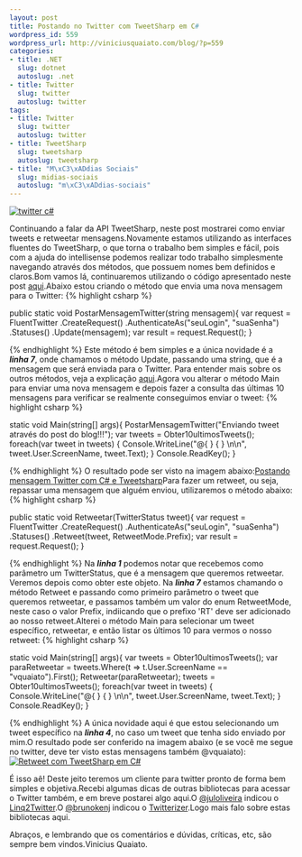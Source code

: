 ```yaml
--- 
layout: post
title: Postando no Twitter com TweetSharp em C#
wordpress_id: 559
wordpress_url: http://viniciusquaiato.com/blog/?p=559
categories: 
- title: .NET
  slug: dotnet
  autoslug: .net
- title: Twitter
  slug: twitter
  autoslug: twitter
tags: 
- title: Twitter
  slug: twitter
  autoslug: twitter
- title: TweetSharp
  slug: tweetsharp
  autoslug: tweetsharp
- title: "M\xC3\xADdias Sociais"
  slug: midias-sociais
  autoslug: "m\xC3\xADdias-sociais"
---
```



[![](http://viniciusquaiato.com/images_posts/twitter_512x512-150x150.png "twitter c#")](http://viniciusquaiato.com/images_posts/twitter_512x512.png)

Continuando a falar da API TweetSharp, neste post mostrarei como enviar tweets e retweetar mensagens.Novamente estamos utilizando as interfaces fluentes do TweetSharp, o que torna o trabalho bem simples e fácil, pois com a ajuda do intellisense podemos realizar todo trabalho simplesmente navegando através dos métodos, que possuem nomes bem definidos e claros.Bom vamos lá, continuaremos utilizando o código apresentado neste post [aqui](http://viniciusquaiato.com/blog/tweetsharp-acessando-o-twitter-com-c/).Abaixo estou criando o método que envia uma nova mensagem para o Twitter:
{% highlight csharp %}

public 
static void PostarMensagemTwitter(string mensagem){
var request = FluentTwitter                   .CreateRequest()                   .AuthenticateAs("seuLogin", "suaSenha")                   .Statuses()                   .Update(mensagem);
var result = request.Request();
    }

{% endhighlight %}
Este método é bem simples e a única novidade é a **_linha 7_**, onde chamamos o método Update, passando uma string, que é a mensagem que será enviada para o Twitter. Para entender mais sobre os outros métodos, veja a explicação [aqui](http://viniciusquaiato.com/blog/tweetsharp-acessando-o-twitter-com-c/).Agora vou alterar o método Main para enviar uma nova mensagem e depois fazer a consulta das últimas 10 mensagens para verificar se realmente conseguimos enviar o tweet:
{% highlight csharp %}

static void Main(string[] args){    PostarMensagemTwitter("Enviando tweet através do post do blog!!!");
var tweets = Obter10ultimosTweets();
foreach(var tweet in tweets)    {        Console.WriteLine("@{
}
 {
}
\n\n", tweet.User.ScreenName, tweet.Text);
    }
        Console.ReadKey();
    }

{% endhighlight %}
O resultado pode ser visto na imagem abaixo:[Postando mensagem Twitter com C# e Tweetsharp](http://viniciusquaiato.com/images_posts/Postando-mensagem-twitter.jpg "Postando mensagem Twitter com C# e Tweetsharp")Para fazer um retweet, ou seja, repassar uma mensagem que alguém enviou, utilizaremos o método abaixo:
{% highlight csharp %}

public 
static void Retweetar(TwitterStatus tweet){
var request = FluentTwitter       .CreateRequest()       .AuthenticateAs("seuLogin", "suaSenha")       .Statuses()       .Retweet(tweet, RetweetMode.Prefix);
var result = request.Request();
    }

{% endhighlight %}
Na **_linha 1_** podemos notar que recebemos como parâmetro um TwitterStatus, que é a mensagem que queremos retweetar. Veremos depois como obter este objeto. Na **_linha 7_** estamos chamando o método Retweet e passando como primeiro parâmetro o tweet que queremos retweetar, e passamos também um valor do enum RetweetMode, neste caso o valor Prefix, indiicando que o prefixo 'RT' deve ser adicionado ao nosso retweet.Alterei o método Main para selecionar um tweet específico, retweetar, e então listar os últimos 10 para vermos o nosso retweet:
{% highlight csharp %}

static void Main(string[] args){
var tweets = Obter10ultimosTweets();
var paraRetweetar = tweets.Where(t => t.User.ScreenName == "vquaiato").First();
    Retweetar(paraRetweetar);
    tweets = Obter10ultimosTweets();
foreach(var tweet in tweets)    {        Console.WriteLine("@{
}
 {
}
\n\n", tweet.User.ScreenName, tweet.Text);
    }
    Console.ReadKey();
    }



{% endhighlight %}
A única novidade aqui é que estou selecionando um tweet específico na **_linha 4_**, no caso um tweet que tenha sido enviado por mim.O resultado pode ser conferido na imagem abaixo (e se você me segue no twitter, deve ter visto estas mensagens também @vquaiato):[![Retweet com TweetSharp em C#](http://viniciusquaiato.com/images_posts/Retweetando-com-TweetSharp.jpg "Retweet com TweetSharp em C#")](http://viniciusquaiato.com/images_posts/Retweetando-com-TweetSharp.jpg)

É isso aê! Deste jeito teremos um cliente para twitter pronto de forma bem simples e objetiva.Recebi algumas dicas de outras bibliotecas para acessar o Twitter também, e em breve postarei algo aqui.O [@juloliveira](http://twitter.com/juloliveira) indicou o [Linq2Twitter](http://www.codeplex.com/LinqToTwitter).O [@brunokenj](http://twitter.com/brunokenj) indicou o [Twitterizer](http://code.google.com/p/twitterizer/).Logo mais falo sobre estas bibliotecas aqui.

Abraços,
 e lembrando que os comentários e dúvidas, críticas, etc, são sempre bem vindos.Vinicius Quaiato.
